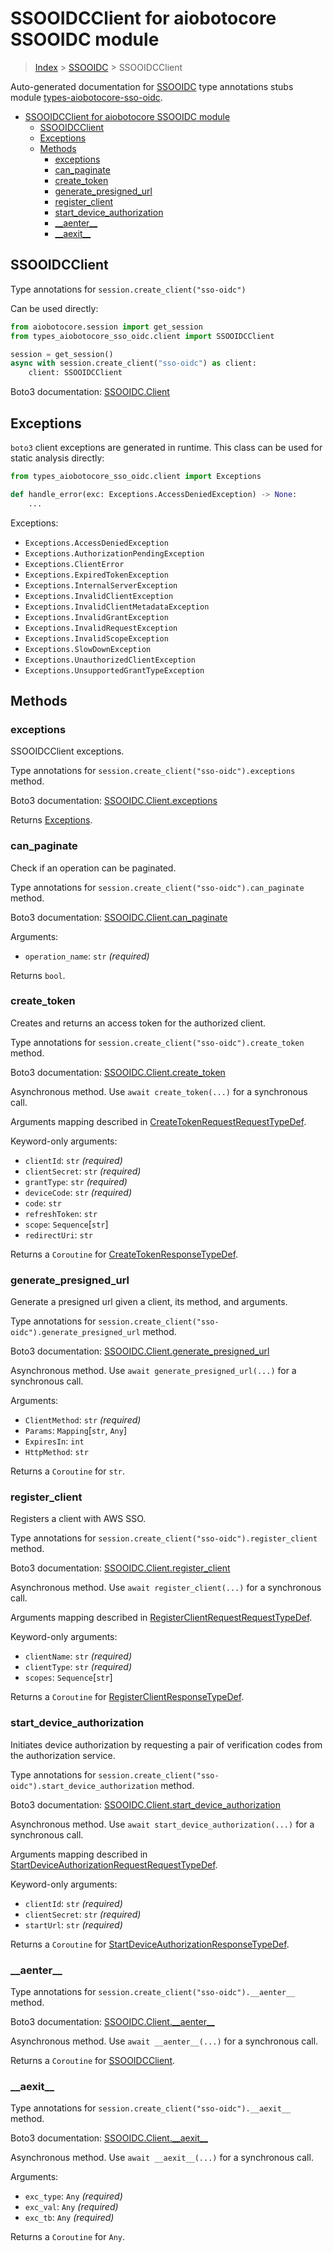 <a id="ssooidcclient-for-aiobotocore-ssooidc-module"></a>

# SSOOIDCClient for aiobotocore SSOOIDC module

> [Index](../README.md) > [SSOOIDC](./README.md) > SSOOIDCClient

Auto-generated documentation for
[SSOOIDC](https://boto3.amazonaws.com/v1/documentation/api/latest/reference/services/sso-oidc.html#SSOOIDC)
type annotations stubs module
[types-aiobotocore-sso-oidc](https://pypi.org/project/types-aiobotocore-sso-oidc/).

- [SSOOIDCClient for aiobotocore SSOOIDC module](#ssooidcclient-for-aiobotocore-ssooidc-module)
  - [SSOOIDCClient](#ssooidcclient)
  - [Exceptions](#exceptions)
  - [Methods](#methods)
    - [exceptions](#exceptions)
    - [can_paginate](#can_paginate)
    - [create_token](#create_token)
    - [generate_presigned_url](#generate_presigned_url)
    - [register_client](#register_client)
    - [start_device_authorization](#start_device_authorization)
    - [\_\_aenter\_\_](#__aenter__)
    - [\_\_aexit\_\_](#__aexit__)

<a id="ssooidcclient"></a>

## SSOOIDCClient

Type annotations for `session.create_client("sso-oidc")`

Can be used directly:

```python
from aiobotocore.session import get_session
from types_aiobotocore_sso_oidc.client import SSOOIDCClient

session = get_session()
async with session.create_client("sso-oidc") as client:
    client: SSOOIDCClient
```

Boto3 documentation:
[SSOOIDC.Client](https://boto3.amazonaws.com/v1/documentation/api/latest/reference/services/sso-oidc.html#SSOOIDC.Client)

<a id="exceptions"></a>

## Exceptions

`boto3` client exceptions are generated in runtime. This class can be used for
static analysis directly:

```python
from types_aiobotocore_sso_oidc.client import Exceptions

def handle_error(exc: Exceptions.AccessDeniedException) -> None:
    ...
```

Exceptions:

- `Exceptions.AccessDeniedException`
- `Exceptions.AuthorizationPendingException`
- `Exceptions.ClientError`
- `Exceptions.ExpiredTokenException`
- `Exceptions.InternalServerException`
- `Exceptions.InvalidClientException`
- `Exceptions.InvalidClientMetadataException`
- `Exceptions.InvalidGrantException`
- `Exceptions.InvalidRequestException`
- `Exceptions.InvalidScopeException`
- `Exceptions.SlowDownException`
- `Exceptions.UnauthorizedClientException`
- `Exceptions.UnsupportedGrantTypeException`

<a id="methods"></a>

## Methods

<a id="exceptions"></a>

### exceptions

SSOOIDCClient exceptions.

Type annotations for `session.create_client("sso-oidc").exceptions` method.

Boto3 documentation:
[SSOOIDC.Client.exceptions](https://boto3.amazonaws.com/v1/documentation/api/latest/reference/services/sso-oidc.html#SSOOIDC.Client.exceptions)

Returns [Exceptions](#exceptions).

<a id="can\_paginate"></a>

### can_paginate

Check if an operation can be paginated.

Type annotations for `session.create_client("sso-oidc").can_paginate` method.

Boto3 documentation:
[SSOOIDC.Client.can_paginate](https://boto3.amazonaws.com/v1/documentation/api/latest/reference/services/sso-oidc.html#SSOOIDC.Client.can_paginate)

Arguments:

- `operation_name`: `str` *(required)*

Returns `bool`.

<a id="create\_token"></a>

### create_token

Creates and returns an access token for the authorized client.

Type annotations for `session.create_client("sso-oidc").create_token` method.

Boto3 documentation:
[SSOOIDC.Client.create_token](https://boto3.amazonaws.com/v1/documentation/api/latest/reference/services/sso-oidc.html#SSOOIDC.Client.create_token)

Asynchronous method. Use `await create_token(...)` for a synchronous call.

Arguments mapping described in
[CreateTokenRequestRequestTypeDef](./type_defs.md#createtokenrequestrequesttypedef).

Keyword-only arguments:

- `clientId`: `str` *(required)*
- `clientSecret`: `str` *(required)*
- `grantType`: `str` *(required)*
- `deviceCode`: `str` *(required)*
- `code`: `str`
- `refreshToken`: `str`
- `scope`: `Sequence`\[`str`\]
- `redirectUri`: `str`

Returns a `Coroutine` for
[CreateTokenResponseTypeDef](./type_defs.md#createtokenresponsetypedef).

<a id="generate\_presigned\_url"></a>

### generate_presigned_url

Generate a presigned url given a client, its method, and arguments.

Type annotations for `session.create_client("sso-oidc").generate_presigned_url`
method.

Boto3 documentation:
[SSOOIDC.Client.generate_presigned_url](https://boto3.amazonaws.com/v1/documentation/api/latest/reference/services/sso-oidc.html#SSOOIDC.Client.generate_presigned_url)

Asynchronous method. Use `await generate_presigned_url(...)` for a synchronous
call.

Arguments:

- `ClientMethod`: `str` *(required)*
- `Params`: `Mapping`\[`str`, `Any`\]
- `ExpiresIn`: `int`
- `HttpMethod`: `str`

Returns a `Coroutine` for `str`.

<a id="register\_client"></a>

### register_client

Registers a client with AWS SSO.

Type annotations for `session.create_client("sso-oidc").register_client`
method.

Boto3 documentation:
[SSOOIDC.Client.register_client](https://boto3.amazonaws.com/v1/documentation/api/latest/reference/services/sso-oidc.html#SSOOIDC.Client.register_client)

Asynchronous method. Use `await register_client(...)` for a synchronous call.

Arguments mapping described in
[RegisterClientRequestRequestTypeDef](./type_defs.md#registerclientrequestrequesttypedef).

Keyword-only arguments:

- `clientName`: `str` *(required)*
- `clientType`: `str` *(required)*
- `scopes`: `Sequence`\[`str`\]

Returns a `Coroutine` for
[RegisterClientResponseTypeDef](./type_defs.md#registerclientresponsetypedef).

<a id="start\_device\_authorization"></a>

### start_device_authorization

Initiates device authorization by requesting a pair of verification codes from
the authorization service.

Type annotations for
`session.create_client("sso-oidc").start_device_authorization` method.

Boto3 documentation:
[SSOOIDC.Client.start_device_authorization](https://boto3.amazonaws.com/v1/documentation/api/latest/reference/services/sso-oidc.html#SSOOIDC.Client.start_device_authorization)

Asynchronous method. Use `await start_device_authorization(...)` for a
synchronous call.

Arguments mapping described in
[StartDeviceAuthorizationRequestRequestTypeDef](./type_defs.md#startdeviceauthorizationrequestrequesttypedef).

Keyword-only arguments:

- `clientId`: `str` *(required)*
- `clientSecret`: `str` *(required)*
- `startUrl`: `str` *(required)*

Returns a `Coroutine` for
[StartDeviceAuthorizationResponseTypeDef](./type_defs.md#startdeviceauthorizationresponsetypedef).

<a id="\_\_aenter\_\_"></a>

### \_\_aenter\_\_

Type annotations for `session.create_client("sso-oidc").__aenter__` method.

Boto3 documentation:
[SSOOIDC.Client.\_\_aenter\_\_](https://boto3.amazonaws.com/v1/documentation/api/latest/reference/services/sso-oidc.html#SSOOIDC.Client.__aenter__)

Asynchronous method. Use `await __aenter__(...)` for a synchronous call.

Returns a `Coroutine` for [SSOOIDCClient](#ssooidcclient).

<a id="\_\_aexit\_\_"></a>

### \_\_aexit\_\_

Type annotations for `session.create_client("sso-oidc").__aexit__` method.

Boto3 documentation:
[SSOOIDC.Client.\_\_aexit\_\_](https://boto3.amazonaws.com/v1/documentation/api/latest/reference/services/sso-oidc.html#SSOOIDC.Client.__aexit__)

Asynchronous method. Use `await __aexit__(...)` for a synchronous call.

Arguments:

- `exc_type`: `Any` *(required)*
- `exc_val`: `Any` *(required)*
- `exc_tb`: `Any` *(required)*

Returns a `Coroutine` for `Any`.
